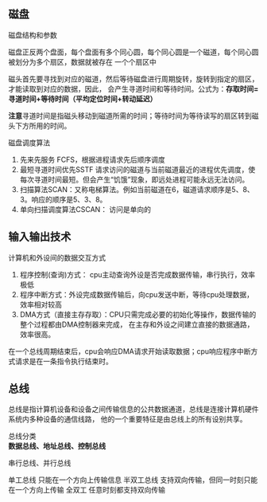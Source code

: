 
## 磁盘
磁盘结构和参数

磁盘正反两个盘面，每个盘面有多个同心圆，每个同心圆是一个磁道，每个同心圆被划分为多个扇区，数据就被存在
一个个扇区中

磁头首先要寻找到对应的磁道，然后等待磁盘进行周期旋转，旋转到指定的扇区，才能读取到对应的数据，因此，
会产生寻道时间和等待时间。公式为：**存取时间=寻道时间+等待时间（平均定位时间+转动延迟）**

**注意**寻道时间是指磁头移动到磁道所需的时间；等待时间为等待读写的扇区转到磁头下方所用的时间。

磁盘调度算法
1. 先来先服务 FCFS，根据进程请求先后顺序调度
2. 最短寻道时间优先SSTF 请求访问的磁道与当前磁道最近的进程优先调度，使每次寻道时间最短。但会产生“饥饿”现象，即远处进程可能永远无法访问。
3. 扫描算法SCAN：又称电梯算法。例如当前磁道在6，磁道请求顺序是5、8、3。响应的顺序是5、3、8。
4. 单向扫描调度算法CSCAN： 访问是单向的

## 输入输出技术
计算机和外设间的数据交互方式
1. 程序控制(查询)方式： cpu主动查询外设是否完成数据传输，串行执行，效率极低
2. 程序中断方式：外设完成数据传输后，向cpu发送中断，等待cpu处理数据，效率相对较高
3. DMA方式（直接主存存取）：CPU只需完成必要的初始化等操作，数据传输的整个过程都由DMA控制器来完成，
在主存和外设之间建立直接的数据通路，效率很高。

在一个总线周期结束后，cpu会响应DMA请求开始读取数据；cpu响应程序中断方式请求是在一条指令执行结束时。

## 总线
总线是指计算机设备和设备之间传输信息的公共数据通道，总线是连接计算机硬件系统内多种设备的通信线路，
他的一个重要特征是由总线上的所有设别共享。

总线分类  
**数据总线、地址总线、控制总线**

串行总线、并行总线

单工总线 只能在一个方向上传输信息
半双工总线 支持双向传输，但同一时刻只能在一个方向上传输
全双工 任意时刻都支持双向传输

